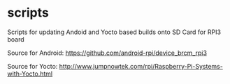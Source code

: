# scripts
Scripts for updating Andoid and Yocto based builds onto SD Card for RPI3 board

Source for Android: https://github.com/android-rpi/device_brcm_rpi3

Source for Yocto: http://www.jumpnowtek.com/rpi/Raspberry-Pi-Systems-with-Yocto.html
